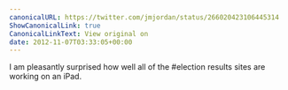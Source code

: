 ```yaml
---
canonicalURL: https://twitter.com/jmjordan/status/266020423106445314
ShowCanonicalLink: true
CanonicalLinkText: View original on
date: 2012-11-07T03:33:05+00:00
---
```

I am pleasantly surprised how well all of the #election results sites are working on an iPad.